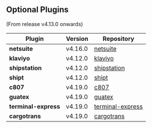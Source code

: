## Optional Plugins

(From release v4.13.0 onwards)

| Plugin            | Version | Repository                                                    |
|-------------------|---------|---------------------------------------------------------------|
| **netsuite**      | v4.16.0 | [netsuite](https://git.hotwax.co/plugins/netsuite.git)       |
| **klaviyo**       | v4.12.0 | [klaviyo](https://git.hotwax.co/plugins/klaviyo.git)         |
| **shipstation**   | v4.12.0 | [shipstation](https://git.hotwax.co/plugins/shipping-integrations/shipstation.git) |
| **shipt**         | v4.12.0 | [shipt](https://git.hotwax.co/plugins/shipping-integrations/shipt.git) |
| **c807**          | v4.19.0 | [c807](https://git.hotwax.co/plugins/shipping-integrations/c807.git) |
| **guatex**        | v4.19.0 | [guatex](https://git.hotwax.co/plugins/shipping-integrations/guatex.git) |
| **terminal-express** | v4.19.0 | [terminal-express](https://git.hotwax.co/plugins/shipping-integrations/terminal-express.git) |
| **cargotrans**    | v4.19.0 | [cargotrans](https://git.hotwax.co/plugins/shipping-integrations/cargotrans.git) |
